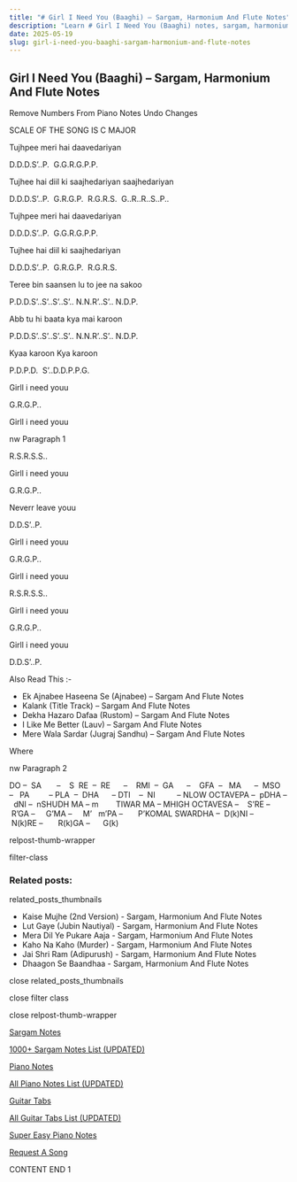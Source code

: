 ```yaml
---
title: "# Girl I Need You (Baaghi) – Sargam, Harmonium And Flute Notes"
description: "Learn # Girl I Need You (Baaghi) notes, sargam, harmonium notations and flute notes. Easy step-by-step tutorial for beginners."
date: 2025-05-19
slug: girl-i-need-you-baaghi-sargam-harmonium-and-flute-notes
---
```


## Girl I Need You (Baaghi) – Sargam, Harmonium And Flute Notes

Remove Numbers From Piano Notes
Undo Changes

SCALE OF THE SONG IS C MAJOR

Tujhpee meri hai daavedariyan

D.D.D.S’..P.  G.G.R.G.P.P.

Tujhee hai diil ki saajhedariyan saajhedariyan

D.D.D.S’..P.  G.R.G.P.  R.G.R.S.  G..R..R..S..P..

Tujhpee meri hai daavedariyan

D.D.D.S’..P.  G.G.R.G.P.P.

Tujhee hai diil ki saajhedariyan

D.D.D.S’..P.  G.R.G.P.  R.G.R.S.

Teree bin saansen lu to jee na sakoo

P.D.D.S’..S’..S’..S’.. N.N.R’..S’.. N.D.P.

Abb tu hi baata kya mai karoon

P.D.D.S’..S’..S’..S’.. N.N.R’..S’.. N.D.P.

Kyaa karoon Kya karoon

P.D.P.D.  S’..D.D.P.P.G.

Girll i need youu

G.R.G.P..

Girll i need youu

nw Paragraph 1

R.S.R.S.S..

Girll i need youu

G.R.G.P..

Neverr leave youu

D.D.S’..P.

Girll i need youu

G.R.G.P..

Girll i need youu

R.S.R.S.S..

Girll i need youu

G.R.G.P..

Girll i need youu

D.D.S’..P.



Also Read This :-



* Ek Ajnabee Haseena Se (Ajnabee) – Sargam And Flute Notes
* Kalank (Title Track) – Sargam And Flute Notes
* Dekha Hazaro Dafaa (Rustom) – Sargam And Flute Notes
* I Like Me Better (Lauv) – Sargam And Flute Notes
* Mere Wala Sardar (Jugraj Sandhu) – Sargam And Flute Notes

Where

nw Paragraph 2



DO –  SA       –    S  RE  –  RE      –    RMI  –  GA      –    GFA  –   MA      –  MSO  –   PA         – PLA  –  DHA      – DTI    –  NI          – NLOW OCTAVEPA –  pDHA –  dNI –  nSHUDH MA – m        TIWAR MA – MHIGH OCTAVESA –    S’RE –     R’GA –     G’MA –     M’   m’PA –       P’KOMAL SWARDHA –  D(k)NI –       N(k)RE –       R(k)GA –      G(k)



relpost-thumb-wrapper

filter-class

### Related posts:

related_posts_thumbnails

* Kaise Mujhe (2nd Version) - Sargam, Harmonium And Flute Notes
* Lut Gaye (Jubin Nautiyal) - Sargam, Harmonium And Flute Notes
* Mera Dil Ye Pukare Aaja - Sargam, Harmonium And Flute Notes
* Kaho Na Kaho (Murder) - Sargam, Harmonium And Flute Notes
* Jai Shri Ram (Adipurush) - Sargam, Harmonium And Flute Notes
* Dhaagon Se Baandhaa - Sargam, Harmonium And Flute Notes

close related_posts_thumbnails

close filter class

close relpost-thumb-wrapper

[Sargam Notes](/sargam-notes.html)

[1000+ Sargam Notes List (UPDATED)](/all-songs-list-sargam-notes.html)

[Piano Notes](/piano-notes.html)

[All Piano Notes List (UPDATED)](/all-songs-list-piano-notes.html)

[Guitar Tabs](/guitar-tabs.html)

[All Guitar Tabs List (UPDATED)](/all-songs-list-guitar-tabs.html)

[Super Easy Piano Notes](https://studywall.in/)

[Request A Song](/request-a-song.html)

CONTENT END 1

